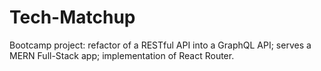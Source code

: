 # Tech-Matchup
Bootcamp project: refactor of a RESTful API into a GraphQL API; serves a MERN Full-Stack app; implementation of React Router.

